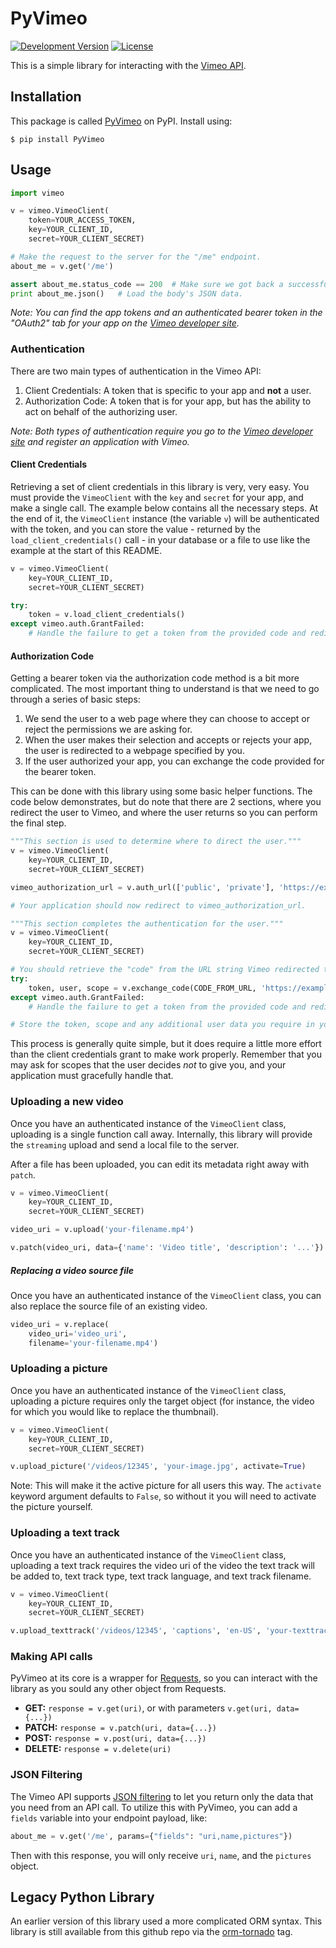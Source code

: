 PyVimeo
===

[![Development Version](https://img.shields.io/pypi/v/PyVimeo.svg?style=flat-square)](https://pypi.python.org/pypi/PyVimeo/)
[![License](https://img.shields.io/pypi/l/PyVimeo.svg?style=flat-square)](https://pypi.python.org/pypi/PyVimeo/)

This is a simple library for interacting with the [Vimeo API](https://developers.vimeo.com).

## Installation

This package is called [PyVimeo](https://pypi.python.org/pypi/PyVimeo/) on PyPI. Install using:

    $ pip install PyVimeo

## Usage
```python
import vimeo

v = vimeo.VimeoClient(
    token=YOUR_ACCESS_TOKEN,
    key=YOUR_CLIENT_ID,
    secret=YOUR_CLIENT_SECRET)

# Make the request to the server for the "/me" endpoint.
about_me = v.get('/me')

assert about_me.status_code == 200  # Make sure we got back a successful response.
print about_me.json()   # Load the body's JSON data.
```

*Note: You can find the app tokens and an authenticated bearer token in the "OAuth2" tab for your app on the [Vimeo developer site](https://developer.vimeo.com/apps).*

### Authentication

There are two main types of authentication in the Vimeo API:

1. Client Credentials: A token that is specific to your app and **not** a user.
2. Authorization Code: A token that is for your app, but has the ability to act on behalf of the authorizing user.

*Note: Both types of authentication require you go to the [Vimeo developer site](https://developer.vimeo.com/apps) and register an application with Vimeo.*

#### Client Credentials

Retrieving a set of client credentials in this library is very, very easy. You must provide the `VimeoClient` with the `key` and `secret` for your app, and make a single call. The example below contains all the necessary steps. At the end of it, the `VimeoClient` instance (the variable `v`) will be authenticated with the token, and you can store the value - returned by the `load_client_credentials()` call - in your database or a file to use like the example at the start of this README.

```python
v = vimeo.VimeoClient(
    key=YOUR_CLIENT_ID,
    secret=YOUR_CLIENT_SECRET)

try:
    token = v.load_client_credentials()
except vimeo.auth.GrantFailed:
    # Handle the failure to get a token from the provided code and redirect.
```

#### Authorization Code

Getting a bearer token via the authorization code method is a bit more complicated. The most important thing to understand is that we need to go through a series of basic steps:

1. We send the user to a web page where they can choose to accept or reject the permissions we are asking for.
2. When the user makes their selection and accepts or rejects your app, the user is redirected to a webpage specified by you.
3. If the user authorized your app, you can exchange the code provided for the bearer token.

This can be done with this library using some basic helper functions. The code below demonstrates, but do note that there are 2 sections, where you redirect the user to Vimeo, and where the user returns so you can perform the final step.

```python
"""This section is used to determine where to direct the user."""
v = vimeo.VimeoClient(
    key=YOUR_CLIENT_ID,
    secret=YOUR_CLIENT_SECRET)

vimeo_authorization_url = v.auth_url(['public', 'private'], 'https://example.com')

# Your application should now redirect to vimeo_authorization_url.
```

```python
"""This section completes the authentication for the user."""
v = vimeo.VimeoClient(
    key=YOUR_CLIENT_ID,
    secret=YOUR_CLIENT_SECRET)

# You should retrieve the "code" from the URL string Vimeo redirected to. Here, that's named `CODE_FROM_URL`.
try:
    token, user, scope = v.exchange_code(CODE_FROM_URL, 'https://example.com')
except vimeo.auth.GrantFailed:
    # Handle the failure to get a token from the provided code and redirect.

# Store the token, scope and any additional user data you require in your database so users do not have to re-authorize your application repeatedly.
```

This process is generally quite simple, but it does require a little more effort than the client credentials grant to make work properly. Remember that you may ask for scopes that the user decides *not* to give you, and your application must gracefully handle that.

### Uploading a new video

Once you have an authenticated instance of the `VimeoClient` class, uploading is a single function call away. Internally, this library will provide the `streaming` upload and send a local file to the server.

After a file has been uploaded, you can edit its metadata right away with `patch`.

```python
v = vimeo.VimeoClient(
    key=YOUR_CLIENT_ID,
    secret=YOUR_CLIENT_SECRET)

video_uri = v.upload('your-filename.mp4')

v.patch(video_uri, data={'name': 'Video title', 'description': '...'})
```

##### Replacing a video source file

Once you have an authenticated instance of the `VimeoClient` class, you can also replace the source file of an existing video.

```python
video_uri = v.replace(
    video_uri='video_uri',
    filename='your-filename.mp4')
```

### Uploading a picture

Once you have an authenticated instance of the `VimeoClient` class, uploading a picture requires only the target object (for instance, the video for which you would like to replace the thumbnail).

```python
v = vimeo.VimeoClient(
    key=YOUR_CLIENT_ID,
    secret=YOUR_CLIENT_SECRET)

v.upload_picture('/videos/12345', 'your-image.jpg', activate=True)
```

Note: This will make it the active picture for all users this way. The `activate` keyword argument defaults to `False`, so without it you will need to activate the picture yourself.

### Uploading a text track

Once you have an authenticated instance of the `VimeoClient` class, uploading a text track requires the video uri of the video the text track will be added to, text track type, text track language, and text track filename.

```python
v = vimeo.VimeoClient(
    key=YOUR_CLIENT_ID,
    secret=YOUR_CLIENT_SECRET)

v.upload_texttrack('/videos/12345', 'captions', 'en-US', 'your-texttrack.vtt')
```

### Making API calls

PyVimeo at its core is a wrapper for [Requests](http://docs.python-requests.org/en/master/), so you can interact with the library as you sould any other object from Requests.

* **GET:** `response = v.get(uri)`, or with parameters `v.get(uri, data={...})`
* **PATCH:** `response = v.patch(uri, data={...})`
* **POST:** `response = v.post(uri, data={...})`
* **DELETE:** `response = v.delete(uri)`

### JSON Filtering

The Vimeo API supports [JSON filtering](https://developer.vimeo.com/api/common-formats#json-filter) to let you return only the data that you need from an API call. To utilize this with PyVimeo, you can add a `fields` variable into your endpoint payload, like:

```python
about_me = v.get('/me', params={"fields": "uri,name,pictures"})
```

Then with this response, you will only receive `uri`, `name`, and the `pictures` object.

## Legacy Python Library

An earlier version of this library used a more complicated ORM syntax. This library is still available from this github repo via the [orm-tornado](https://github.com/vimeo/vimeo.py/releases/tag/orm-tornado) tag.